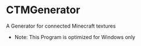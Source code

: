 # CTMGenerator

A Generator for connected Minecraft textures

- Note: This Program is optimized for Windows only
